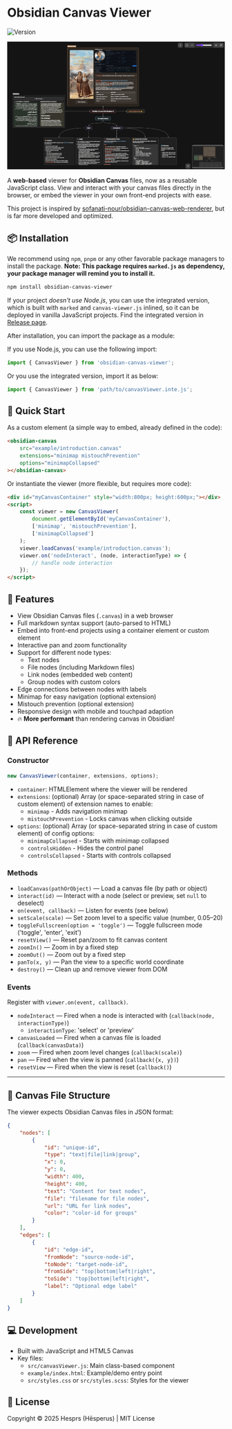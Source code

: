 # Obsidian Canvas Viewer

![Version](https://badgen.net/static/version/2.0.0?color=cyan)

![Canvas Viewer](example/preview.png)

A **web-based** viewer for **Obsidian Canvas** files, now as a reusable JavaScript class. View and interact with your canvas files directly in the browser, or embed the viewer in your own front-end projects with ease.

This project is inspired by [sofanati-nour/obsidian-canvas-web-renderer](https://github.com/sofanati-nour/obsidian-canvas-web-renderer), but is far more developed and optimized.

## 📦 Installation

We recommend using `npm`, `pnpm` or any other favorable package managers to install the package. **Note: This package requires `marked.js` as dependency, your package manager will remind you to install it.**

```bash
npm install obsidian-canvas-viewer
```

If your project *doesn't use Node.js*, you can use the integrated version, which is built with `marked` and `canvas-viewer.js` inlined, so it can be deployed in vanilla JavaScript projects. Find the integrated version in [Release page](https://github.com/hesprs/Obsidian-Canvas-Viewer/releases).

After installation, you can import the package as a module:

If you use Node.js, you can use the following import:

```js
import { CanvasViewer } from 'obsidian-canvas-viewer';
```

Or you use the integrated version, import it as below:

```js
import { CanvasViewer } from 'path/to/canvasViewer.inte.js';
```

## 🚀 Quick Start

As a custom element (a simple way to embed, already defined in the code):

```html
<obsidian-canvas 
    src="example/introduction.canvas"
    extensions="minimap mistouchPrevention"
    options="minimapCollapsed"
></obsidian-canvas>
```

Or instantiate the viewer (more flexible, but requires more code):

```html
<div id="myCanvasContainer" style="width:800px; height:600px;"></div>
<script>
    const viewer = new CanvasViewer(
        document.getElementById('myCanvasContainer'), 
        ['minimap', 'mistouchPrevention'],
        ['minimapCollapsed']
    );
    viewer.loadCanvas('example/introduction.canvas');
    viewer.on('nodeInteract', (node, interactionType) => {
        // handle node interaction
    });
</script>
```

## 🐶 Features

- View Obsidian Canvas files (`.canvas`) in a web browser
- Full markdown syntax support (auto-parsed to HTML)
- Embed into front-end projects using a container element or custom element
- Interactive pan and zoom functionality
- Support for different node types:
    - Text nodes
    - File nodes (including Markdown files)
    - Link nodes (embedded web content)
    - Group nodes with custom colors
- Edge connections between nodes with labels
- Minimap for easy navigation (optional extension)
- Mistouch prevention (optional extension)
- Responsive design with mobile and touchpad adaption
- 🔥 **More performant** than rendering canvas in Obsidian!

## 🔌 API Reference

### Constructor

```js
new CanvasViewer(container, extensions, options);
```

- `container`: HTMLElement where the viewer will be rendered
- `extensions`: (optional) Array (or space-separated string in case of custom element) of extension names to enable:
  - `minimap` - Adds navigation minimap
  - `mistouchPrevention` - Locks canvas when clicking outside
- `options`: (optional) Array (or space-separated string in case of custom element) of config options:
  - `minimapCollapsed` - Starts with minimap collapsed
  - `controlsHidden` - Hides the control panel
  - `controlsCollapsed` - Starts with controls collapsed

### Methods

- `loadCanvas(pathOrObject)` — Load a canvas file (by path or object)
- `interact(id)` — Interact with a node (select or preview, set `null` to deselect)
- `on(event, callback)` — Listen for events (see below)
- `setScale(scale)` — Set zoom level to a specific value (number, 0.05–20)
- `toggleFullscreen(option = 'toggle')` — Toggle fullscreen mode ('toggle', 'enter', 'exit')
- `resetView()` — Reset pan/zoom to fit canvas content
- `zoomIn()` — Zoom in by a fixed step
- `zoomOut()` — Zoom out by a fixed step
- `panTo(x, y)` — Pan the view to a specific world coordinate
- `destroy()` — Clean up and remove viewer from DOM

### Events

Register with `viewer.on(event, callback)`.

- `nodeInteract` — Fired when a node is interacted with (`callback(node, interactionType)`)
    - `interactionType`: 'select' or 'preview'
- `canvasLoaded` — Fired when a canvas file is loaded (`callback(canvasData)`)
- `zoom` — Fired when zoom level changes (`callback(scale)`)
- `pan` — Fired when the view is panned (`callback({x, y})`)
- `resetView` — Fired when the view is reset (`callback()`)

---

## 📂 Canvas File Structure

The viewer expects Obsidian Canvas files in JSON format:

```json
{
    "nodes": [
        {
            "id": "unique-id",
            "type": "text|file|link|group",
            "x": 0,
            "y": 0,
            "width": 400,
            "height": 400,
            "text": "Content for text nodes",
            "file": "filename for file nodes",
            "url": "URL for link nodes",
            "color": "color-id for groups"
        }
    ],
    "edges": [
        {
            "id": "edge-id",
            "fromNode": "source-node-id",
            "toNode": "target-node-id",
            "fromSide": "top|bottom|left|right",
            "toSide": "top|bottom|left|right",
            "label": "Optional edge label"
        }
    ]
}
```

## 💻 Development

- Built with JavaScript and HTML5 Canvas
- Key files:
    - `src/canvasViewer.js`: Main class-based component
    - `example/index.html`: Example/demo entry point
    - `src/styles.css` or `src/styles.scss`: Styles for the viewer

## 📝 License

Copyright ©️ 2025 Hesprs (Hēsperus) | MIT License